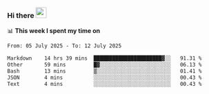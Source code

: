 ### Hi there <a href="https://www.gautamkrishnar.com/"><img src="https://media.giphy.com/media/hvRJCLFzcasrR4ia7z/giphy.gif" width="25px"></a>

📊 **This week I spent my time on**

<!--START_SECTION:waka-->

```txt
From: 05 July 2025 - To: 12 July 2025

Markdown    14 hrs 39 mins  ██████████████████████▓░░   91.31 %
Other       59 mins         █▓░░░░░░░░░░░░░░░░░░░░░░░   06.13 %
Bash        13 mins         ▒░░░░░░░░░░░░░░░░░░░░░░░░   01.41 %
JSON        4 mins          ░░░░░░░░░░░░░░░░░░░░░░░░░   00.43 %
Text        4 mins          ░░░░░░░░░░░░░░░░░░░░░░░░░   00.43 %
```

<!--END_SECTION:waka-->

